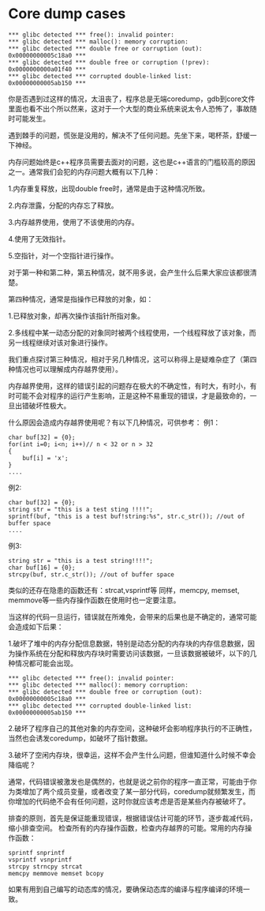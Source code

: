 # Core dump cases

```
*** glibc detected *** free(): invalid pointer:
*** glibc detected *** malloc(): memory corruption:
*** glibc detected *** double free or corruption (out): 0x00000000005c18a0 ***
*** glibc detected *** double free or corruption (!prev): 0x0000000000a01f40 ***
*** glibc detected *** corrupted double-linked list: 0x00000000005ab150 ***
```

你是否遇到过这样的情况，太沮丧了，程序总是无端coredump，gdb到core文件里面也看不出个所以然来，这对于一个大型的商业系统来说太令人恐怖了，事故随时可能发生。

遇到棘手的问题，慌张是没用的，解决不了任何问题。先坐下来，喝杯茶，舒缓一下神经。

内存问题始终是c++程序员需要去面对的问题，这也是c++语言的门槛较高的原因之一。通常我们会犯的内存问题大概有以下几种：

1.内存重复释放，出现double free时，通常是由于这种情况所致。

2.内存泄露，分配的内存忘了释放。

3.内存越界使用，使用了不该使用的内存。

4.使用了无效指针。

5.空指针，对一个空指针进行操作。

对于第一种和第二种，第五种情况，就不用多说，会产生什么后果大家应该都很清楚。

第四种情况，通常是指操作已释放的对象，如：

1.已释放对象，却再次操作该指针所指对象。

2.多线程中某一动态分配的对象同时被两个线程使用，一个线程释放了该对象，而另一线程继续对该对象进行操作。

我们重点探讨第三种情况，相对于另几种情况，这可以称得上是疑难杂症了（第四种情况也可以理解成内存越界使用）。

内存越界使用，这样的错误引起的问题存在极大的不确定性，有时大，有时小，有时可能不会对程序的运行产生影响，正是这种不易重现的错误，才是最致命的，一旦出错破坏性极大。

什么原因会造成内存越界使用呢？有以下几种情况，可供参考：
例1：
```
char buf[32] = {0};
for(int i=0; i<n; i++)// n < 32 or n > 32
{
    buf[i] = 'x';
}
....      
```
例2:
```
char buf[32] = {0};
string str = "this is a test sting !!!!";
sprintf(buf, "this is a test buf!string:%s", str.c_str()); //out of buffer space
....   
```
例3:
```
string str = "this is a test string!!!!";
char buf[16] = {0};
strcpy(buf, str.c_str()); //out of buffer space
```
类似的还存在隐患的函数还有：strcat,vsprintf等
同样，memcpy, memset, memmove等一些内存操作函数在使用时也一定要注意。
        
当这样的代码一旦运行，错误就在所难免，会带来的后果也是不确定的，通常可能会造成如下后果：

1.破坏了堆中的内存分配信息数据，特别是动态分配的内存块的内存信息数据，因为操作系统在分配和释放内存块时需要访问该数据，一旦该数据被破坏，以下的几种情况都可能会出现。
```
*** glibc detected *** free(): invalid pointer:
*** glibc detected *** malloc(): memory corruption:
*** glibc detected *** double free or corruption (out): 0x00000000005c18a0 ***
*** glibc detected *** corrupted double-linked list: 0x00000000005ab150 ***        
```
2.破坏了程序自己的其他对象的内存空间，这种破坏会影响程序执行的不正确性，当然也会诱发coredump，如破坏了指针数据。

3.破坏了空闲内存块，很幸运，这样不会产生什么问题，但谁知道什么时候不幸会降临呢？

通常，代码错误被激发也是偶然的，也就是说之前你的程序一直正常，可能由于你为类增加了两个成员变量，或者改变了某一部分代码，coredump就频繁发生，而你增加的代码绝不会有任何问题，这时你就应该考虑是否是某些内存被破坏了。

排查的原则，首先是保证能重现错误，根据错误估计可能的环节，逐步裁减代码，缩小排查空间。
检查所有的内存操作函数，检查内存越界的可能。常用的内存操作函数：
```
sprintf snprintf
vsprintf vsnprintf
strcpy strncpy strcat
memcpy memmove memset bcopy
```
如果有用到自己编写的动态库的情况，要确保动态库的编译与程序编译的环境一致。
